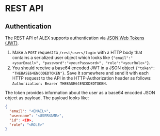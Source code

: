 # REST API

## Authentication

The REST API of ALEX supports authentication via [JSON Web Tokens (JWT)][jwt].

1. Make a `POST` request to `/rest/users/login` with a HTTP body that contains a serialized user object which looks like `{"email":"<yourEmail>", "password":"<yourPassword>", "role":"<yourRole>"}`.
2. You should receive a base64 encoded JWT in a JSON object `{"token": "THEBASE64ENCODEDTOKEN"}`. 
   Save it somewhere and send it with each HTTP request to the API in the HTTP-Authorization header as follows: `Authorization: Bearer THEBASE64ENCODEDTOKEN`.

The token provides information about the user as a base64 encoded JSON object as payload.
The payload looks like:

```JSON
{
  "email": "<EMAIL>",
  "username": "<USERNAME>", 
  "id": <ID>, 
  "role": "<ROLE>"
}
```


[jwt]: http://jwt.io/
